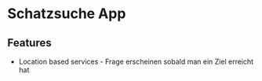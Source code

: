 # Schatzsuche App
## Features
* Location based services - Frage erscheinen sobald man ein Ziel erreicht hat

